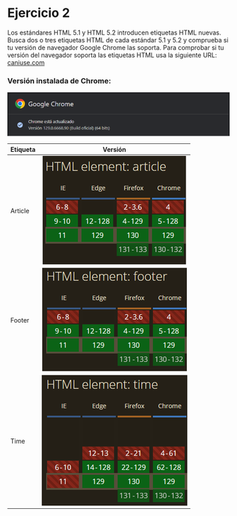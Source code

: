 # Ejercicio 2
Los estándares HTML 5.1 y HTML 5.2 introducen etiquetas HTML nuevas. Busca dos o tres etiquetas HTML de cada estándar 5.1 y 5.2 y comprueba si tu versión de navegador Google Chrome las soporta. Para comprobar si tu versión del navegador soporta las etiquetas HTML usa la siguiente URL:
[caniuse.com](https://caniuse.com/)

### Versión instalada de Chrome:
![Versión 129](version-chrome.png)

| Etiqueta | Versión |
|   ----   |   :---:   |
| Article  | ![Soporta versión 129](article.png) |
| Footer   | ![Soprta versión 129](footer.png)   |
| Time     | ![Soporta versión 129](time.png)    |
